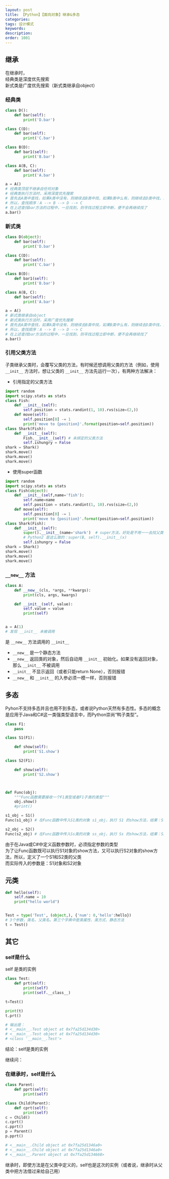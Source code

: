```yaml
---
layout: post
title: 【Python】【面向对象】继承&多态
categories:
tags: 设计模式
keywords:
description:
order: 1001
---
```


## 继承
在继承时，  
经典类是深度优先搜索  
新式类是广度优先搜索（新式类继承自object）  


### 经典类
```py
class D():
    def bar(self):
        print('D.bar')

class C(D):
    def bar(self):
        print('C.bar')

class B(D):
    def bar1(self):
        print('B.bar')

class A(B, C):
    def bar(self):
        print('A.bar')

a = A()
# 经典类顶层不继承自任何对象
# 经典类执行方法时，采用深度优先搜索
# 首先去A类中查找，如果A类中没有，则继续去B类中找，如果B类中么有，则继续去D类中找，如果D类中么有，则继续去C类中找，如果还是未找到，则报错
# 所以，查找顺序：A --> B --> D --> C
# 在上述查找bar方法的过程中，一旦找到，则寻找过程立即中断，便不会再继续找了
a.bar()
```


### 新式类

```py
class D(object):
    def bar(self):
        print('D.bar')

class C(D):
    def bar(self):
        print('C.bar')

class B(D):
    def bar1(self):
        print('B.bar')

class A(B, C):
    def bar(self):
        print('A.bar')

a = A()
# 新式类继承自object
# 新式类执行方法时，采用广度优先搜索
# 首先去A类中查找，如果A类中没有，则继续去B类中找，如果B类中么有，则继续去D类中找，如果D类中么有，则继续去C类中找，如果还是未找到，则报错
# 所以，查找顺序：A --> B --> D --> C
# 在上述查找bar方法的过程中，一旦找到，则寻找过程立即中断，便不会再继续找了
a.bar()
```

### 引用父类方法
子类继承父类时，会覆写父类的方法，有时候还想调用父类的方法（例如，使用 `__init__` 方法时，想让父类的 `__init__` 方法先运行一次），有两种方法解决：



- 引用指定的父类方法
```py
import random
import scipy.stats as stats
class Fish:
    def __init__(self):
        self.position = stats.randint(1, 10).rvs(size=(2,))
    def move(self):
        self.position[0] -= 1
        print('move to {position}'.format(position=self.position))
class Shark(Fish):
    def __init__(self):
        Fish.__init__(self) # 未绑定的父类方法
        self.ishungry = False
shark = Shark()
shark.move()
shark.move()
shark.move()
```
- 使用super函数
```py
import random
import scipy.stats as stats
class Fish(object):
    def __init__(self,name='fish'):
        self.name=name
        self.position = stats.randint(1, 10).rvs(size=(2,))
    def move(self):
        self.position[0] -= 1
        print('move to {position}'.format(position=self.position))
class Shark(Fish):
    def __init__(self):
        super().__init__(name='shark')  # super方法，好处是不用一一去找父类的名称，改继承关系很方便
        # Python2 是这么做的：super(B, self).__init__(x)
        self.ishungry = False
shark = Shark()
shark.move()
shark.move()
shark.move()
```

### `__new__` 方法
```python
class A:
    def __new__(cls, *args, **kwargs):
        print(cls, args, kwargs)

    def __init__(self, value):
        self.value = value
        print(self)


a = A(1)
# 发现 __init__ 未被调用
```
是 `__new__` 方法调用的 `__init__`
- `__new__` 是一个静态方法
- `__new__` 返回类的对象，然后自动用 `__init__` 初始化。如果没有返回对象，那么 `__init__` 不被调用
- `__init__` 不显示返回（或者只能return None），否则报错
- `__new__` 和 `__init__` 的入参必须一模一样，否则报错


## 多态

Pyhon不支持多态并且也用不到多态，或者说Python天然有多态性。多态的概念是应用于Java和C#这一类强类型语言中，而Python崇尚“鸭子类型”。  

```py
class F1:
    pass

class S1(F1):

    def show(self):
        print('S1.show')

class S2(F1):

    def show(self):
        print('S2.show')



def Func(obj):
    """Func函数需要接收一个F1类型或者F1子类的类型"""
    obj.show()
    #print()

s1_obj = S1()
Func(s1_obj) # 在Func函数中传入S1类的对象 s1_obj，执行 S1 的show方法，结果：S1.show

s2_obj = S2()
Func(s2_obj) # 在Func函数中传入Ss类的对象 ss_obj，执行 Ss 的show方法，结果：S2.show
```
由于在Java或C#中定义函数参数时，必须指定参数的类型  
为了让Func函数既可以执行S1对象的show方法，又可以执行S2对象的show方法，所以，定义了一个S1和S2类的父类  
而实际传入的参数是：S1对象和S2对象  

## 元类

```python
def hello(self):
    self.name = 10
    print("hello world")


Test = type('Test', (object,), {'num': 0,'hello':hello})
# 3个参数，类名，父类名。第三个字典中是类属性、类方式、静态方法
t = Test()
```



## 其它
### self是什么

self 是类的实例

```python
class Test:
    def prt(self):
        print(self)
        print(self.__class__)

t=Test()

print(t)
t.prt()

# 输出是：
# <__main__.Test object at 0x7fa25d134d30>
# <__main__.Test object at 0x7fa25d134d30>
# <class '__main__.Test'>
```

结论：self是类的实例  

继续问：
### 在继承时，self是什么

```python
class Parent:
    def pprt(self):
        print(self)

class Child(Parent):
    def cprt(self):
        print(self)
c = Child()
c.cprt()
c.pprt()
p = Parent()
p.pprt()

# <__main__.Child object at 0x7fa25d1346a0>
# <__main__.Child object at 0x7fa25d1346a0>
# <__main__.Parent object at 0x7fa25d134668>
```
继承时，即使方法是在父类中定义的，self也是这次的实例（或者说，继承时从父类中把方法借过来给自己用）

